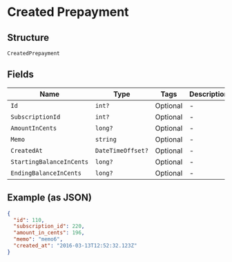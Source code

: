 
# Created Prepayment

## Structure

`CreatedPrepayment`

## Fields

| Name | Type | Tags | Description |
|  --- | --- | --- | --- |
| `Id` | `int?` | Optional | - |
| `SubscriptionId` | `int?` | Optional | - |
| `AmountInCents` | `long?` | Optional | - |
| `Memo` | `string` | Optional | - |
| `CreatedAt` | `DateTimeOffset?` | Optional | - |
| `StartingBalanceInCents` | `long?` | Optional | - |
| `EndingBalanceInCents` | `long?` | Optional | - |

## Example (as JSON)

```json
{
  "id": 110,
  "subscription_id": 220,
  "amount_in_cents": 196,
  "memo": "memo6",
  "created_at": "2016-03-13T12:52:32.123Z"
}
```

